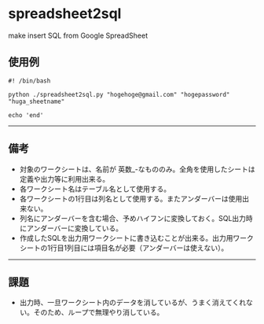 spreadsheet2sql
===============

make insert SQL from Google SpreadSheet


## 使用例
```
#! /bin/bash

python ./spreadsheet2sql.py "hogehoge@gmail.com" "hogepassword" "huga_sheetname"

echo 'end'

```

-----

## 備考

- 対象のワークシートは、名前が 英数_-なもののみ。全角を使用したシートは定義や出力等に利用出来る。
- 各ワークシート名はテーブル名として使用する。
- 各ワークシートの1行目は列名として使用する。またアンダーバーは使用出来ない。
- 列名にアンダーバーを含む場合、予めハイフンに変換しておく。SQL出力時にアンダーバーに変換している。
- 作成したSQLを出力用ワークシートに書き込むことが出来る。出力用ワークシートの1行目1列目には項目名が必要（アンダーバーは使えない）。
----

## 課題

- 出力時、一旦ワークシート内のデータを消しているが、うまく消えてくれない。そのため、ループで無理やり消している。